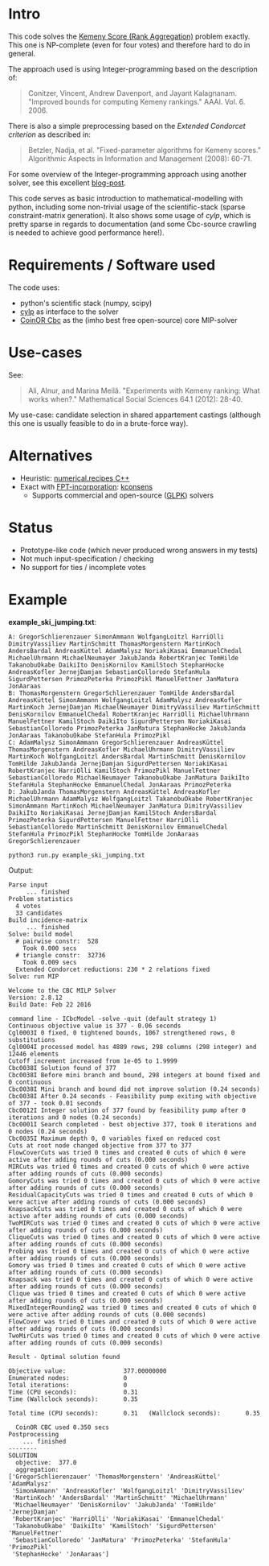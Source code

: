 # Intro
This code solves the [Kemeny Score (Rank Aggregation)](https://en.wikipedia.org/wiki/Kemeny%E2%80%93Young_method) problem exactly. This one
is NP-complete (even for four votes) and therefore hard to do in general.

The approach used is using Integer-programming based on the description of:

> Conitzer, Vincent, Andrew Davenport, and Jayant Kalagnanam. "Improved bounds for computing Kemeny rankings." AAAI. Vol. 6. 2006.

There is also a simple preprocessing based on the *Extended Condorcet criterion* as described in:

> Betzler, Nadja, et al. "Fixed-parameter algorithms for Kemeny scores." Algorithmic Aspects in Information and Management (2008): 60-71.

For some overview of the Integer-programming approach using another solver, see this excellent [blog-post](http://vene.ro/blog/kemeny-young-optimal-rank-aggregation-in-python.html).

This code serves as basic introduction to mathematical-modelling with python, including some non-trivial usage of the scientific-stack (sparse constraint-matrix generation).
It also shows some usage of *cylp*, which is pretty sparse in regards to documentation (and some Cbc-source crawling is needed to achieve good performance here!).

# Requirements / Software used
The code uses:
- python's scientific stack (numpy, scipy)
- [cylp](https://github.com/coin-or/CyLP) as interface to the solver
- [CoinOR Cbc](https://projects.coin-or.org/Cbc) as the (imho best free open-source) core MIP-solver

# Use-cases
See:

> Ali, Alnur, and Marina Meilă. "Experiments with Kemeny ranking: What works when?." Mathematical Social Sciences 64.1 (2012): 28-40.

My use-case: candidate selection in shared appartement castings (although this one is usually feasible to do in a brute-force way).

# Alternatives
- Heuristic: [numerical.recipes C++](http://numerical.recipes/whp/ky/kemenyyoung.html)
- Exact with [FPT-incorporation](https://en.wikipedia.org/wiki/Parameterized_complexity): [kconsens](https://www.akt.tu-berlin.de/menue/software/)
  - Supports commercial and open-source ([GLPK](https://www.gnu.org/software/glpk/)) solvers

# Status
- Prototype-like code (which never produced wrong answers in my tests)
- Not much input-specification / checking
- No support for ties / incomplete votes

# Example
**example_ski_jumping.txt**:

    A: GregorSchlierenzauer SimonAmmann WolfgangLoitzl HarriOlli DimitryVassiliev MartinSchmitt ThomasMorgenstern MartinKoch AndersBardal AndreasKüttel AdamMalysz NoriakiKasai EmmanuelChedal MichaelUhrmann MichaelNeumayer JakubJanda RobertKranjec TomHilde TakanobuOkabe DaikiIto DenisKornilov KamilStoch StephanHocke AndreasKofler JernejDamjan SebastianColloredo StefanHula SigurdPettersen PrimozPeterka PrimozPikl ManuelFettner JanMatura JonAaraas
    B: ThomasMorgenstern GregorSchlierenzauer TomHilde AndersBardal AndreasKüttel SimonAmmann WolfgangLoitzl AdamMalysz AndreasKofler MartinKoch JernejDamjan MichaelNeumayer DimitryVassiliev MartinSchmitt DenisKornilov EmmanuelChedal RobertKranjec HarriOlli MichaelUhrmann ManuelFettner KamilStoch DaikiIto SigurdPettersen NoriakiKasai SebastianColloredo PrimozPeterka JanMatura StephanHocke JakubJanda JonAaraas TakanobuOkabe StefanHula PrimozPikl
    C: AdamMalysz SimonAmmann GregorSchlierenzauer AndreasKüttel ThomasMorgenstern AndreasKofler MichaelUhrmann DimitryVassiliev MartinKoch WolfgangLoitzl AndersBardal MartinSchmitt DenisKornilov TomHilde JakubJanda JernejDamjan SigurdPettersen NoriakiKasai RobertKranjec HarriOlli KamilStoch PrimozPikl ManuelFettner SebastianColloredo MichaelNeumayer TakanobuOkabe JanMatura DaikiIto StefanHula StephanHocke EmmanuelChedal JonAaraas PrimozPeterka
    D: JakubJanda ThomasMorgenstern AndreasKüttel AndreasKofler MichaelUhrmann AdamMalysz WolfgangLoitzl TakanobuOkabe RobertKranjec SimonAmmann MartinKoch MichaelNeumayer JanMatura DimitryVassiliev DaikiIto NoriakiKasai JernejDamjan KamilStoch AndersBardal PrimozPeterka SigurdPettersen ManuelFettner HarriOlli SebastianColloredo MartinSchmitt DenisKornilov EmmanuelChedal StefanHula PrimozPikl StephanHocke TomHilde JonAaraas GregorSchlierenzauer

```python3 run.py example_ski_jumping.txt```

Output:

    Parse input
         ... finished
    Problem statistics
      4 votes
      33 candidates
    Build incidence-matrix
         ... finished
    Solve: build model
      # pairwise constr:  528
        Took 0.000 secs
      # triangle constr:  32736
        Took 0.009 secs
      Extended Condorcet reductions: 230 * 2 relations fixed
    Solve: run MIP

    Welcome to the CBC MILP Solver
    Version: 2.8.12
    Build Date: Feb 22 2016

    command line - ICbcModel -solve -quit (default strategy 1)
    Continuous objective value is 377 - 0.06 seconds
    Cgl0003I 0 fixed, 0 tightened bounds, 1067 strengthened rows, 0 substitutions
    Cgl0004I processed model has 4889 rows, 298 columns (298 integer) and 12446 elements
    Cutoff increment increased from 1e-05 to 1.9999
    Cbc0038I Solution found of 377
    Cbc0038I Before mini branch and bound, 298 integers at bound fixed and 0 continuous
    Cbc0038I Mini branch and bound did not improve solution (0.24 seconds)
    Cbc0038I After 0.24 seconds - Feasibility pump exiting with objective of 377 - took 0.01 seconds
    Cbc0012I Integer solution of 377 found by feasibility pump after 0 iterations and 0 nodes (0.24 seconds)
    Cbc0001I Search completed - best objective 377, took 0 iterations and 0 nodes (0.24 seconds)
    Cbc0035I Maximum depth 0, 0 variables fixed on reduced cost
    Cuts at root node changed objective from 377 to 377
    FlowCoverCuts was tried 0 times and created 0 cuts of which 0 were active after adding rounds of cuts (0.000 seconds)
    MIRCuts was tried 0 times and created 0 cuts of which 0 were active after adding rounds of cuts (0.000 seconds)
    GomoryCuts was tried 0 times and created 0 cuts of which 0 were active after adding rounds of cuts (0.000 seconds)
    ResidualCapacityCuts was tried 0 times and created 0 cuts of which 0 were active after adding rounds of cuts (0.000 seconds)
    KnapsackCuts was tried 0 times and created 0 cuts of which 0 were active after adding rounds of cuts (0.000 seconds)
    TwoMIRCuts was tried 0 times and created 0 cuts of which 0 were active after adding rounds of cuts (0.000 seconds)
    CliqueCuts was tried 0 times and created 0 cuts of which 0 were active after adding rounds of cuts (0.000 seconds)
    Probing was tried 0 times and created 0 cuts of which 0 were active after adding rounds of cuts (0.000 seconds)
    Gomory was tried 0 times and created 0 cuts of which 0 were active after adding rounds of cuts (0.000 seconds)
    Knapsack was tried 0 times and created 0 cuts of which 0 were active after adding rounds of cuts (0.000 seconds)
    Clique was tried 0 times and created 0 cuts of which 0 were active after adding rounds of cuts (0.000 seconds)
    MixedIntegerRounding2 was tried 0 times and created 0 cuts of which 0 were active after adding rounds of cuts (0.000 seconds)
    FlowCover was tried 0 times and created 0 cuts of which 0 were active after adding rounds of cuts (0.000 seconds)
    TwoMirCuts was tried 0 times and created 0 cuts of which 0 were active after adding rounds of cuts (0.000 seconds)

    Result - Optimal solution found

    Objective value:                377.00000000
    Enumerated nodes:               0
    Total iterations:               0
    Time (CPU seconds):             0.31
    Time (Wallclock seconds):       0.35

    Total time (CPU seconds):       0.31   (Wallclock seconds):       0.35

      CoinOR CBC used 0.350 secs
    Postprocessing
        ... finished
    --------
    SOLUTION
      objective:  377.0
      aggregation:
    ['GregorSchlierenzauer' 'ThomasMorgenstern' 'AndreasKüttel' 'AdamMalysz'
     'SimonAmmann' 'AndreasKofler' 'WolfgangLoitzl' 'DimitryVassiliev'
     'MartinKoch' 'AndersBardal' 'MartinSchmitt' 'MichaelUhrmann'
     'MichaelNeumayer' 'DenisKornilov' 'JakubJanda' 'TomHilde' 'JernejDamjan'
     'RobertKranjec' 'HarriOlli' 'NoriakiKasai' 'EmmanuelChedal'
     'TakanobuOkabe' 'DaikiIto' 'KamilStoch' 'SigurdPettersen' 'ManuelFettner'
     'SebastianColloredo' 'JanMatura' 'PrimozPeterka' 'StefanHula' 'PrimozPikl'
     'StephanHocke' 'JonAaraas']

